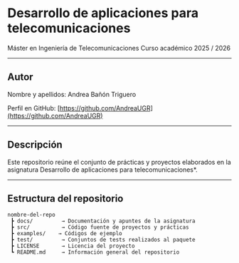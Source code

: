 # Desarrollo de aplicaciones para telecomunicaciones

Máster en Ingeniería de Telecomunicaciones 
Curso académico 2025 / 2026

---

## Autor
Nombre y apellidos: Andrea Bañón Triguero

Perfil en GitHub: [https://github.com/AndreaUGR](https://github.com/AndreaUGR)

---

## Descripción
Este repositorio reúne el conjunto de prácticas y proyectos elaborados en la asignatura Desarrollo de aplicaciones para telecomunicaciones*.

---

## Estructura del repositorio
```text
nombre-del-repo
 ┣ docs/         → Documentación y apuntes de la asignatura
 ┣ src/          → Código fuente de proyectos y prácticas
 ┣ examples/    → Códigos de ejemplo
 ┣ test/         → Conjuntos de tests realizados al paquete
 ┣ LICENSE       → Licencia del proyecto
 ┗ README.md     → Información general del repositorio
